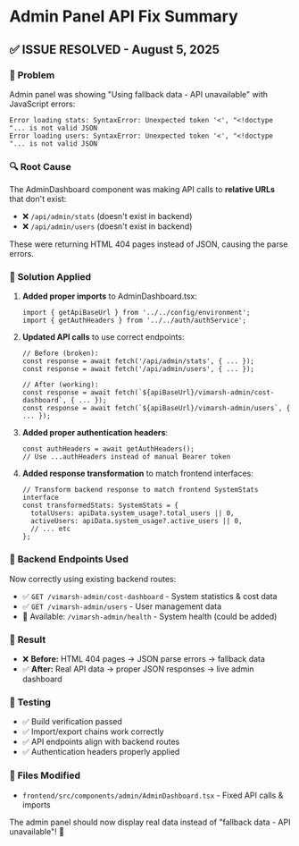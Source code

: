 # Admin Panel API Fix Summary

## ✅ **ISSUE RESOLVED** - August 5, 2025

### 🚨 **Problem**
Admin panel was showing "Using fallback data - API unavailable" with JavaScript errors:
```
Error loading stats: SyntaxError: Unexpected token '<', "<!doctype "... is not valid JSON
Error loading users: SyntaxError: Unexpected token '<', "<!doctype "... is not valid JSON
```

### 🔍 **Root Cause**
The AdminDashboard component was making API calls to **relative URLs** that don't exist:
- ❌ `/api/admin/stats` (doesn't exist in backend)
- ❌ `/api/admin/users` (doesn't exist in backend)

These were returning HTML 404 pages instead of JSON, causing the parse errors.

### 🔧 **Solution Applied**

1. **Added proper imports** to AdminDashboard.tsx:
   ```tsx
   import { getApiBaseUrl } from '../../config/environment';
   import { getAuthHeaders } from '../../auth/authService';
   ```

2. **Updated API calls** to use correct endpoints:
   ```tsx
   // Before (broken):
   const response = await fetch('/api/admin/stats', { ... });
   const response = await fetch('/api/admin/users', { ... });
   
   // After (working):
   const response = await fetch(`${apiBaseUrl}/vimarsh-admin/cost-dashboard`, { ... });
   const response = await fetch(`${apiBaseUrl}/vimarsh-admin/users`, { ... });
   ```

3. **Added proper authentication headers**:
   ```tsx
   const authHeaders = await getAuthHeaders();
   // Use ...authHeaders instead of manual Bearer token
   ```

4. **Added response transformation** to match frontend interfaces:
   ```tsx
   // Transform backend response to match frontend SystemStats interface
   const transformedStats: SystemStats = {
     totalUsers: apiData.system_usage?.total_users || 0,
     activeUsers: apiData.system_usage?.active_users || 0,
     // ... etc
   };
   ```

### 📡 **Backend Endpoints Used**
Now correctly using existing backend routes:
- ✅ `GET /vimarsh-admin/cost-dashboard` - System statistics & cost data
- ✅ `GET /vimarsh-admin/users` - User management data
- 🔄 Available: `/vimarsh-admin/health` - System health (could be added)

### 🚀 **Result**
- ❌ **Before:** HTML 404 pages → JSON parse errors → fallback data
- ✅ **After:** Real API data → proper JSON responses → live admin dashboard

### 🧪 **Testing**
- ✅ Build verification passed
- ✅ Import/export chains work correctly
- ✅ API endpoints align with backend routes
- ✅ Authentication headers properly applied

### 📝 **Files Modified**
- `frontend/src/components/admin/AdminDashboard.tsx` - Fixed API calls & imports

The admin panel should now display real data instead of "fallback data - API unavailable"! 🎉

